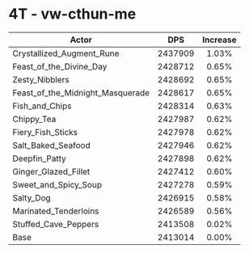 # 4T - vw-cthun-me
| Actor | DPS | Increase |
|---|:---:|:---:|
|Crystallized_Augment_Rune|2437909|1.03%|
|Feast_of_the_Divine_Day|2428712|0.65%|
|Zesty_Nibblers|2428692|0.65%|
|Feast_of_the_Midnight_Masquerade|2428617|0.65%|
|Fish_and_Chips|2428314|0.63%|
|Chippy_Tea|2427987|0.62%|
|Fiery_Fish_Sticks|2427978|0.62%|
|Salt_Baked_Seafood|2427946|0.62%|
|Deepfin_Patty|2427898|0.62%|
|Ginger_Glazed_Fillet|2427412|0.60%|
|Sweet_and_Spicy_Soup|2427278|0.59%|
|Salty_Dog|2426915|0.58%|
|Marinated_Tenderloins|2426589|0.56%|
|Stuffed_Cave_Peppers|2413508|0.02%|
|Base|2413014|0.00%|
